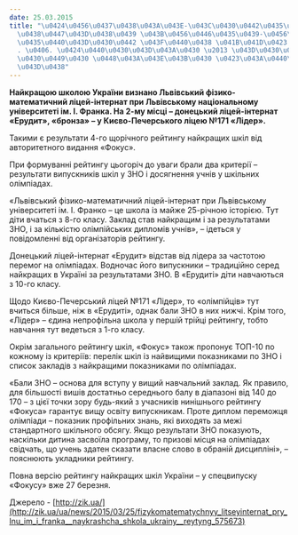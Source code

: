 ```yaml
---
date: 25.03.2015
title: "\u0424\u0456\u0437\u0438\u043A\u043E-\u043C\u0430\u0442\u0435\u043C\u0430\u0442\
  \u0438\u0447\u043D\u0438\u0439 \u043B\u0456\u0446\u0435\u0439-\u0456\u043D\u0442\
  \u0435\u0440\u043D\u0430\u0442 \u043F\u0440\u0438 \u041B\u041D\u0423 \u0456\u043C\
  . \u0406. \u0424\u0440\u0430\u043D\u043A\u0430 \u2013 \u043D\u0430\u0439\u043A\u0440\
  \u0430\u0449\u0430 \u0448\u043A\u043E\u043B\u0430 \u0423\u043A\u0440\u0430\u0457\
  \u043D\u0438"
---
```

**Найкращою школою України визнано Львівський фізико-математичний ліцей-інтернат при Львівському національному університеті ім. І. Франка. На 2-му місці – донецький ліцей-інтернат «Ерудит», «бронза» – у Києво-Печерського ліцею №171 «Лідер».**

Такими є результати 4-го щорічного рейтингу найкращих шкіл від авторитетного видання «Фокус».

При формуванні рейтингу цьогоріч до уваги брали два критерії – результати випускників шкіл у ЗНО і досягнення учнів у шкільних олімпіадах.

«Львівський фізико-математичний ліцей-інтернат при Львівському університеті ім. І. Франко – це школа із майже 25-річною історією. Тут діти вчаться з 8-го класу. Заклад став найкращим і за результатами ЗНО, і за кількістю олімпійських дипломів учнів», – ідеться у повідомленні від організаторів рейтингу.

Донецький ліцей-інтернат «Ерудит» відстав від лідера за частотою перемог на олімпіадах. Водночас його випускники – традиційно серед найкращих в Україні за результатами ЗНО. В «Ерудиті» діти навчаються з 10-го класу.

Щодо Києво-Печерський ліцей №171 «Лідер», то «олімпійців» тут вчиться більше, ніж в «Ерудиті», однак бали ЗНО в них нижчі. Крім того, «Лідер» – єдина непрофільна школа у першій трійці рейтингу, тобто навчання тут ведеться з 1-го класу.

Окрім загального рейтингу шкіл, «Фокус» також пропонує ТОП-10 по кожному із критеріїв: перелік шкіл із найвищими показниками по ЗНО і список закладів з найкращими показниками по олімпіадах.

«Бали ЗНО – основа для вступу у вищий навчальний заклад. Як правило, для більшості вишів достатньо середнього балу в діапазоні від 140 до 170 – з цієї точки зору будь-який з учасників нинішнього рейтингу «Фокуса» гарантує вищу освіту випускникам. Проте диплом переможця олімпіади – показник профільних знань, які виходять за межі стандартного шкільного обсягу. Якщо результати ЗНО показують, наскільки дитина засвоїла програму, то призові місця на олімпіадах свідчать, що учень здатен сказати власне слово в обраній дисципліні», – пояснюють укладники рейтингу.

Повна версію рейтингу найкращих шкіл України – у спецвипуску «Фокусу» вже 27 березня.

Джерело -
[http://zik.ua/](http://zik.ua/ua/news/2015/03/25/fizykomatematychnyy_litseyinternat_pry_lnu_im_i_franka__naykrashcha_shkola_ukrainy__reytyng_575673)